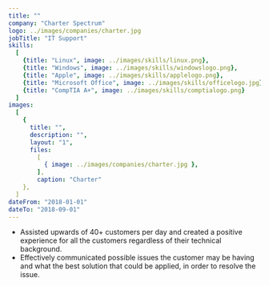```yaml
---
title: ""
company: "Charter Spectrum"
logo: ../images/companies/charter.jpg
jobTitle: "IT Support"
skills:
  [
    {title: "Linux", image: ../images/skills/linux.png},
    {title: "Windows", image: ../images/skills/windowslogo.png},
    {title: "Apple", image: ../images/skills/applelogo.png},
    {title: "Microsoft Office", image: ../images/skills/officelogo.jpg},
    {title: "CompTIA A+", image: ../images/skills/comptialogo.png}
  ]
images:
  [
    {
      title: "",
      description: "",
      layout: "1",
      files:
        [
          { image: ../images/companies/charter.jpg },
        ],
        caption: "Charter"
    },
  ]
dateFrom: "2018-01-01"
dateTo: "2018-09-01"
---
```


- Assisted upwards of 40+ customers per day and created a positive experience for all the customers regardless of their technical background.
- Effectively communicated possible issues the customer may be having and what the best solution that could be applied, in order to resolve the issue.